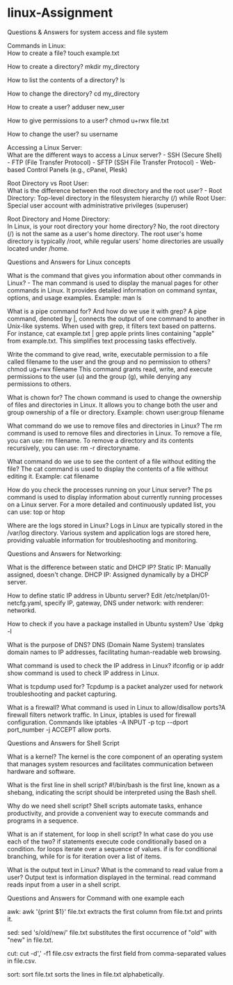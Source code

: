 # linux-Assignment
Questions & Answers for system access and file system 

Commands in Linux:	
How to create a file?	touch example.txt

How to create a directory?	mkdir my_directory

How to list the contents of a directory?	ls

How to change the directory?	cd my_directory

How to create a user?	adduser new_user

How to give permissions to a user?	chmod u+rwx file.txt

How to change the user?	su username

Accessing a Linux Server:	
What are the different ways to access a Linux server?	- SSH (Secure Shell) - FTP (File Transfer Protocol) - SFTP (SSH File Transfer Protocol) - Web-based Control Panels (e.g., cPanel, Plesk)

Root Directory vs Root User:	
What is the difference between the root directory and the root user?	- Root Directory: Top-level directory in the filesystem hierarchy (/) while Root User: Special user account with administrative privileges (superuser)

Root Directory and Home Directory:	
In Linux, is your root directory your home directory?	No, the root directory (/) is not the same as a user's home directory. The root user's home directory is typically /root, while regular users' home directories are usually located under /home.


Questions and Answers for Linux concepts 

What is the command that gives you information about other commands in Linux? - The man command is used to display the manual pages for other commands in Linux. It provides detailed information on command syntax, options, and usage examples. Example: man ls

What is a pipe command for? And how do we use it with grep?	A pipe command, denoted by |, connects the output of one command to another in Unix-like systems. When used with grep, it filters text based on patterns. For instance, cat example.txt | grep apple prints lines containing "apple" from example.txt. This simplifies text processing tasks effectively.

Write the command to give read, write, executable permission to a file called filename to the user and the group and no permission to others?	chmod ug+rwx filename This command grants read, write, and execute permissions to the user (u) and the group (g), while denying any permissions to others.

What is chown for?	The chown command is used to change the ownership of files and directories in Linux. It allows you to change both the user and group ownership of a file or directory. Example: chown user:group filename

What command do we use to remove files and directories in Linux?	The rm command is used to remove files and directories in Linux. To remove a file, you can use: rm filename. To remove a directory and its contents recursively, you can use: rm -r directoryname.

What command do we use to see the content of a file without editing the file?	The cat command is used to display the contents of a file without editing it. Example: cat filename

How do you check the processes running on your Linux server?	The ps command is used to display information about currently running processes on a Linux server. For a more detailed and continuously updated list, you can use: top or htop

Where are the logs stored in Linux?	Logs in Linux are typically stored in the /var/log directory. Various system and application logs are stored here, providing valuable information for troubleshooting and monitoring.


Questions and Answers for Networking: 

What is the difference between static and DHCP IP?	Static IP: Manually assigned, doesn't change. DHCP IP: Assigned dynamically by a DHCP server.

How to define static IP address in Ubuntu server?	Edit /etc/netplan/01-netcfg.yaml, specify IP, gateway, DNS under network: with renderer: networkd.

How to check if you have a package installed in Ubuntu system?	Use `dpkg -l

What is the purpose of DNS?	DNS (Domain Name System) translates domain names to IP addresses, facilitating human-readable web browsing.

What command is used to check the IP address in Linux?	ifconfig or ip addr show command is used to check IP address in Linux.

What is tcpdump used for?	Tcpdump is a packet analyzer used for network troubleshooting and packet capturing.

What is a firewall? What command is used in Linux to allow/disallow ports?A firewall filters network traffic. In Linux, iptables is used for firewall configuration. Commands like iptables -A INPUT -p tcp --dport port_number -j ACCEPT allow ports.


Questions and Answers for Shell Script 

What is a kernel?	The kernel is the core component of an operating system that manages system resources and facilitates communication between hardware and software.

What is the first line in shell script?	#!/bin/bash is the first line, known as a shebang, indicating the script should be interpreted using the Bash shell.

Why do we need shell script?	Shell scripts automate tasks, enhance productivity, and provide a convenient way to execute commands and programs in a sequence.

What is an if statement, for loop in shell script? In what case do you use each of the two?	if statements execute code conditionally based on a condition. for loops iterate over a sequence of values. if is for conditional branching, while for is for iteration over a list of items.

What is the output text in Linux? What is the command to read value from a user?	Output text is information displayed in the terminal. read command reads input from a user in a shell script.


Questions and Answers for Command with one example each

awk:	awk '{print $1}' file.txt extracts the first column from file.txt and prints it.

sed:	sed 's/old/new/' file.txt substitutes the first occurrence of "old" with "new" in file.txt.

cut:	cut -d',' -f1 file.csv extracts the first field from comma-separated values in file.csv.

sort:	sort file.txt sorts the lines in file.txt alphabetically.

